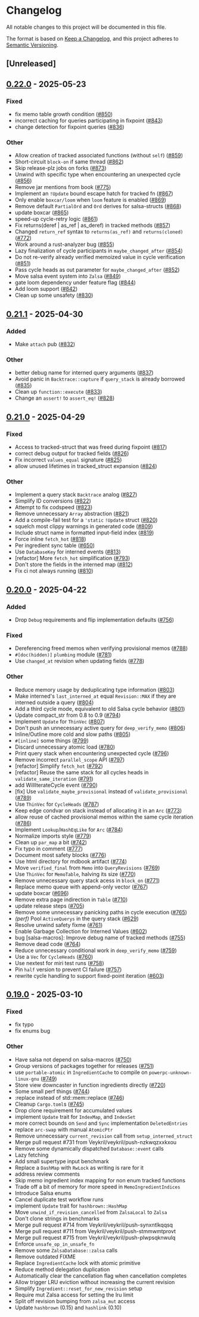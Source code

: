 # Changelog

All notable changes to this project will be documented in this file.

The format is based on [Keep a Changelog](https://keepachangelog.com/en/1.0.0/),
and this project adheres to [Semantic Versioning](https://semver.org/spec/v2.0.0.html).

## [Unreleased]

## [0.22.0](https://github.com/salsa-rs/salsa/compare/salsa-v0.21.1...salsa-v0.22.0) - 2025-05-23

### Fixed

- fix memo table growth condition ([#850](https://github.com/salsa-rs/salsa/pull/850))
- incorrect caching for queries participating in fixpoint ([#843](https://github.com/salsa-rs/salsa/pull/843))
- change detection for fixpoint queries ([#836](https://github.com/salsa-rs/salsa/pull/836))

### Other

- Allow creation of tracked associated functions (without `self`) ([#859](https://github.com/salsa-rs/salsa/pull/859))
- Short-circuit `block-on` if same thread ([#862](https://github.com/salsa-rs/salsa/pull/862))
- Skip release-plz jobs on forks ([#873](https://github.com/salsa-rs/salsa/pull/873))
- Unwind with specific type when encountering an unexpected cycle ([#856](https://github.com/salsa-rs/salsa/pull/856))
- Remove jar mentions from book ([#775](https://github.com/salsa-rs/salsa/pull/775))
- Implement an `!Update` bound escape hatch for tracked fn ([#867](https://github.com/salsa-rs/salsa/pull/867))
- Only enable `boxcar/loom` when `loom` feature is enabled ([#869](https://github.com/salsa-rs/salsa/pull/869))
- Remove default `PartialOrd` and `Ord` derives for salsa-structs ([#868](https://github.com/salsa-rs/salsa/pull/868))
- update boxcar ([#865](https://github.com/salsa-rs/salsa/pull/865))
- speed-up cycle-retry logic ([#861](https://github.com/salsa-rs/salsa/pull/861))
- Fix returns(deref | as_ref | as_deref) in tracked methods ([#857](https://github.com/salsa-rs/salsa/pull/857))
- Changed `return_ref` syntax to `returns(as_ref)` and `returns(cloned)` ([#772](https://github.com/salsa-rs/salsa/pull/772))
- Work around a rust-analyzer bug ([#855](https://github.com/salsa-rs/salsa/pull/855))
- Lazy finalization of cycle participants in `maybe_changed_after` ([#854](https://github.com/salsa-rs/salsa/pull/854))
- Do not re-verify already verified memoized value in cycle verification ([#851](https://github.com/salsa-rs/salsa/pull/851))
- Pass cycle heads as out parameter for `maybe_changed_after` ([#852](https://github.com/salsa-rs/salsa/pull/852))
- Move salsa event system into `Zalsa` ([#849](https://github.com/salsa-rs/salsa/pull/849))
- gate loom dependency under feature flag ([#844](https://github.com/salsa-rs/salsa/pull/844))
- Add loom support ([#842](https://github.com/salsa-rs/salsa/pull/842))
- Clean up some unsafety ([#830](https://github.com/salsa-rs/salsa/pull/830))

## [0.21.1](https://github.com/salsa-rs/salsa/compare/salsa-v0.21.0...salsa-v0.21.1) - 2025-04-30

### Added

- Make `attach` pub ([#832](https://github.com/salsa-rs/salsa/pull/832))

### Other

- better debug name for interned query arguments ([#837](https://github.com/salsa-rs/salsa/pull/837))
- Avoid panic in `Backtrace::capture` if `query_stack` is already borrowed ([#835](https://github.com/salsa-rs/salsa/pull/835))
- Clean up `function::execute` ([#833](https://github.com/salsa-rs/salsa/pull/833))
- Change an `assert!` to `assert_eq!` ([#828](https://github.com/salsa-rs/salsa/pull/828))

## [0.21.0](https://github.com/salsa-rs/salsa/compare/salsa-v0.20.0...salsa-v0.21.0) - 2025-04-29

### Fixed

- Access to tracked-struct that was freed during fixpoint ([#817](https://github.com/salsa-rs/salsa/pull/817))
- correct debug output for tracked fields ([#826](https://github.com/salsa-rs/salsa/pull/826))
- Fix incorrect `values_equal` signature ([#825](https://github.com/salsa-rs/salsa/pull/825))
- allow unused lifetimes in tracked_struct expansion ([#824](https://github.com/salsa-rs/salsa/pull/824))

### Other

- Implement a query stack `Backtrace` analog ([#827](https://github.com/salsa-rs/salsa/pull/827))
- Simplify ID conversions ([#822](https://github.com/salsa-rs/salsa/pull/822))
- Attempt to fix codspeed ([#823](https://github.com/salsa-rs/salsa/pull/823))
- Remove unnecessary `Array` abstraction ([#821](https://github.com/salsa-rs/salsa/pull/821))
- Add a compile-fail test for a `'static` `!Update` struct ([#820](https://github.com/salsa-rs/salsa/pull/820))
- squelch most clippy warnings in generated code ([#809](https://github.com/salsa-rs/salsa/pull/809))
- Include struct name in formatted input-field index ([#819](https://github.com/salsa-rs/salsa/pull/819))
- Force inline `fetch_hot` ([#818](https://github.com/salsa-rs/salsa/pull/818))
- Per ingredient sync table ([#650](https://github.com/salsa-rs/salsa/pull/650))
- Use `DatabaseKey` for interned events ([#813](https://github.com/salsa-rs/salsa/pull/813))
- [refactor] More `fetch_hot` simplification ([#793](https://github.com/salsa-rs/salsa/pull/793))
- Don't store the fields in the interned map ([#812](https://github.com/salsa-rs/salsa/pull/812))
- Fix ci not always running ([#810](https://github.com/salsa-rs/salsa/pull/810))

## [0.20.0](https://github.com/salsa-rs/salsa/compare/salsa-v0.19.0...salsa-v0.20.0) - 2025-04-22

### Added

- Drop `Debug` requirements and flip implementation defaults ([#756](https://github.com/salsa-rs/salsa/pull/756))

### Fixed

- Dereferencing freed memos when verifying provisional memos ([#788](https://github.com/salsa-rs/salsa/pull/788))
- `#[doc(hidden)]` `plumbing` module ([#781](https://github.com/salsa-rs/salsa/pull/781))
- Use `changed_at` revision when updating fields ([#778](https://github.com/salsa-rs/salsa/pull/778))

### Other

- Reduce memory usage by deduplicating type information ([#803](https://github.com/salsa-rs/salsa/pull/803))
- Make interned's `last_interned_at` equal `Revision::MAX` if they are interned outside a query ([#804](https://github.com/salsa-rs/salsa/pull/804))
- Add a third cycle mode, equivalent to old Salsa cycle behavior ([#801](https://github.com/salsa-rs/salsa/pull/801))
- Update compact_str from 0.8 to 0.9 ([#794](https://github.com/salsa-rs/salsa/pull/794))
- Implement `Update` for `ThinVec` ([#807](https://github.com/salsa-rs/salsa/pull/807))
- Don't push an unnecessary active query for `deep_verify_memo` ([#806](https://github.com/salsa-rs/salsa/pull/806))
- Inline/Outline more cold and slow paths ([#805](https://github.com/salsa-rs/salsa/pull/805))
- `#[inline]` some things ([#799](https://github.com/salsa-rs/salsa/pull/799))
- Discard unnecessary atomic load ([#780](https://github.com/salsa-rs/salsa/pull/780))
- Print query stack when encountering unexpected cycle ([#796](https://github.com/salsa-rs/salsa/pull/796))
- Remove incorrect `parallel_scope` API ([#797](https://github.com/salsa-rs/salsa/pull/797))
- [refactor] Simplify `fetch_hot` ([#792](https://github.com/salsa-rs/salsa/pull/792))
- [refactor] Reuse the same stack for all cycles heads in `validate_same_iteration` ([#791](https://github.com/salsa-rs/salsa/pull/791))
- add WillIterateCycle event ([#790](https://github.com/salsa-rs/salsa/pull/790))
- [fix] Use `validate_maybe_provisional` instead of `validate_provisional` ([#789](https://github.com/salsa-rs/salsa/pull/789))
- Use `ThinVec` for `CycleHeads` ([#787](https://github.com/salsa-rs/salsa/pull/787))
- Keep edge condvar on stack instead of allocating it in an `Arc` ([#773](https://github.com/salsa-rs/salsa/pull/773))
- allow reuse of cached provisional memos within the same cycle iteration ([#786](https://github.com/salsa-rs/salsa/pull/786))
- Implement `Lookup`/`HashEqLike` for `Arc` ([#784](https://github.com/salsa-rs/salsa/pull/784))
- Normalize imports style ([#779](https://github.com/salsa-rs/salsa/pull/779))
- Clean up `par_map` a bit ([#742](https://github.com/salsa-rs/salsa/pull/742))
- Fix typo in comment ([#777](https://github.com/salsa-rs/salsa/pull/777))
- Document most safety blocks ([#776](https://github.com/salsa-rs/salsa/pull/776))
- Use html directory for mdbook artifact ([#774](https://github.com/salsa-rs/salsa/pull/774))
- Move `verified_final` from `Memo` into `QueryRevisions` ([#769](https://github.com/salsa-rs/salsa/pull/769))
- Use `ThinVec` for `MemoTable`, halving its size ([#770](https://github.com/salsa-rs/salsa/pull/770))
- Remove unnecessary query stack acess in `block_on` ([#771](https://github.com/salsa-rs/salsa/pull/771))
- Replace memo queue with append-only vector ([#767](https://github.com/salsa-rs/salsa/pull/767))
- update boxcar ([#696](https://github.com/salsa-rs/salsa/pull/696))
- Remove extra page indirection in `Table` ([#710](https://github.com/salsa-rs/salsa/pull/710))
- update release steps ([#705](https://github.com/salsa-rs/salsa/pull/705))
- Remove some unnecessary panicking paths in cycle execution ([#765](https://github.com/salsa-rs/salsa/pull/765))
- *(perf)* Pool `ActiveQuerys` in the query stack ([#629](https://github.com/salsa-rs/salsa/pull/629))
- Resolve unwind safety fixme ([#761](https://github.com/salsa-rs/salsa/pull/761))
- Enable Garbage Collection for Interned Values ([#602](https://github.com/salsa-rs/salsa/pull/602))
- bug [salsa-macros]: Improve debug name of tracked methods ([#755](https://github.com/salsa-rs/salsa/pull/755))
- Remove dead code ([#764](https://github.com/salsa-rs/salsa/pull/764))
- Reduce unnecessary conditional work in `deep_verify_memo` ([#759](https://github.com/salsa-rs/salsa/pull/759))
- Use a `Vec` for `CycleHeads` ([#760](https://github.com/salsa-rs/salsa/pull/760))
- Use nextest for miri test runs ([#758](https://github.com/salsa-rs/salsa/pull/758))
- Pin `half` version to prevent CI failure ([#757](https://github.com/salsa-rs/salsa/pull/757))
- rewrite cycle handling to support fixed-point iteration ([#603](https://github.com/salsa-rs/salsa/pull/603))

## [0.19.0](https://github.com/salsa-rs/salsa/compare/salsa-v0.18.0...salsa-v0.19.0) - 2025-03-10

### Fixed

- fix typo
- fix enums bug

### Other

- Have salsa not depend on salsa-macros ([#750](https://github.com/salsa-rs/salsa/pull/750))
- Group versions of packages together for releases ([#751](https://github.com/salsa-rs/salsa/pull/751))
- use `portable-atomic` in `IngredientCache` to compile on `powerpc-unknown-linux-gnu` ([#749](https://github.com/salsa-rs/salsa/pull/749))
- Store view downcaster in function ingredients directly ([#720](https://github.com/salsa-rs/salsa/pull/720))
- Some small perf things ([#744](https://github.com/salsa-rs/salsa/pull/744))
- :replace instead of std::mem::replace ([#746](https://github.com/salsa-rs/salsa/pull/746))
- Cleanup `Cargo.toml`s ([#745](https://github.com/salsa-rs/salsa/pull/745))
- Drop clone requirement for accumulated values
- implement `Update` trait for `IndexMap`, and `IndexSet`
- more correct bounds on `Send` and `Sync` implementation `DeletedEntries`
- replace `arc-swap` with manual `AtomicPtr`
- Remove unnecessary `current_revision` call from `setup_interned_struct`
- Merge pull request #731 from Veykril/veykril/push-nzkwqzxxkxou
- Remove some dynamically dispatched `Database::event` calls
- Lazy fetching
- Add small supertype input benchmark
- Replace a `DashMap` with `RwLock` as writing is rare for it
- address review comments
- Skip memo ingredient index mapping for non enum tracked functions
- Trade off a bit of memory for more speed in `MemoIngredientIndices`
- Introduce Salsa enums
- Cancel duplicate test workflow runs
- implement `Update` trait for `hashbrown::HashMap`
- Move `unwind_if_revision_cancelled` from `ZalsaLocal` to `Zalsa`
- Don't clone strings in benchmarks
- Merge pull request #714 from Veykril/veykril/push-synxntlkqqsq
- Merge pull request #711 from Veykril/veykril/push-stmmwmtprovt
- Merge pull request #715 from Veykril/veykril/push-plwpsqknwulq
- Enforce `unsafe_op_in_unsafe_fn`
- Remove some `ZalsaDatabase::zalsa` calls
- Remove outdated FIXME
- Replace `IngredientCache` lock with atomic primitive
- Reduce method delegation duplication
- Automatically clear the cancellation flag when cancellation completes
- Allow trigger LRU eviction without increasing the current revision
- Simplify `Ingredient::reset_for_new_revision` setup
- Require mut Zalsa access for setting the lru limit
- Split off revision bumping from `zalsa_mut` access
- Update `hashbrown` (0.15) and `hashlink` (0.10)
